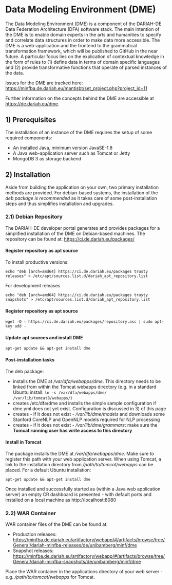 # Data Modeling Environment (DME)

The Data Modeling Environment (DME) is a component of the DARIAH-DE Data Federation Architecture (DFA) software stack. The main intention of the DME is to enable domain experts in the arts and humanities to specify and correlate data structures in order to make data more accessible. The DME is a web-application and the frontend to the grammatical transformation framework, which will be published to GitHub in the near future. A particular focus lies on the explication of contextual knowledge in the form of rules to (1) define data in terms of domain specific languages and (2) provide transformative functions that operate of parsed instances of the data.

Issues for the DME are tracked here: https://minfba.de.dariah.eu/mantisbt/set_project.php?project_id=11

Further information on the concepts behind the DME are accessible at https://de.dariah.eu/dme.

## 1) Prerequisites

The installation of an instance of the DME requires the setup of some required components:
* An installed Java, minimum version JavaSE-1.8
* A Java web-application server such as Tomcat or Jetty
* MongoDB 3 as storage backend

## 2) Installation

Aside from building the application on your own, two primary installation methods are provided. For debian-based systems, the installation of the *deb package is recommended* as it takes care of some post-installation steps and thus simplifies installation and upgrades. 

### 2.1) Debian Repository

The DARIAH-DE developer portal generates and provides packages for a simplified installation of the DME on Debian-based machines. The repository can be found at: https://ci.de.dariah.eu/packages/

#### Register repository as apt source
To install productive versions:
```
echo "deb [arch=amd64] https://ci.de.dariah.eu/packages trusty releases" > /etc/apt/sources.list.d/dariah_apt_repository.list
```
For development releases
```
echo "deb [arch=amd64] https://ci.de.dariah.eu/packages trusty snapshots" > /etc/apt/sources.list.d/dariah_apt_repository.list
```
#### Register repository as apt source
```
wget -O - https://ci.de.dariah.eu/packages/repository.asc | sudo apt-key add -
```

#### Update apt sources and install DME
```
apt-get update && apt-get install dme
```

#### Post-installation tasks
The deb package:
* installs the DME at */var/dfa/webapps/dme*. This directory needs to be linked from within the Tomcat webapps directory (e.g. in a standard Ubuntu install: `ln -s /var/dfa/webapps/dme/ /var/lib/tomcat8/webapps/`)
* creates /etc/dfa/dme and installs the simple sample configuration if dme.yml does not yet exist. Configuration is discussed in 3) of this page
* creates - if it does not exist - */var/lib/dme/models* and downloads some Stanford CoreNLP and OpenNLP models required for NLP processing
* creates - if it does not exist - */var/lib/dme/grammars*: make sure the **Tomcat running user has write access to this directory**  


#### Install in Tomcat

The package installs the DME at */var/dfa/webapps/dme*. Make sure to register this path with your web application server. When using Tomcat, a link to the installation directory from */path/to/tomcat/webapps* can be placed. For a default Ubuntu installation:
```
apt-get update && apt-get install dme
```
 




Once installed and successfully started as (within a Java web application server) an empty CR dashboard is presented - with default ports and installed on a local machine as http://localhost:8080

### 2.2) WAR Container

WAR container files of the DME can be found at:
* Production releases: https://minfba.de.dariah.eu/artifactory/webapp/#/artifacts/browse/tree/General/dariah-minfba-releases/de/unibamberg/minf/dme
* Snapshot releases: https://minfba.de.dariah.eu/artifactory/webapp/#/artifacts/browse/tree/General/dariah-minfba-snapshots/de/unibamberg/minf/dme

Place the WAR container in the applications directory of your web server - e.g. */path/to/tomcat/webapps* for Tomcat.  